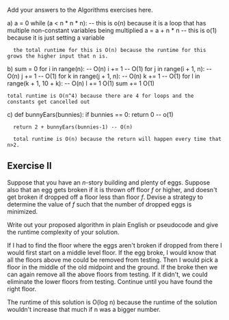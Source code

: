 Add your answers to the Algorithms exercises here.

a)  a = 0 
    while (a < n * n * n): -- this is o(n) because it is a loop that has multiple non-constant variables being multiplied
      a = a + n * n -- this is o(1) because it is just setting a variable

      the total runtime for this is O(n) because the runtime for this grows the higher input that n is.

b)  sum = 0
    for i in range(n): -- O(n)
      i += 1 -- O(1)
      for j in range(i + 1, n): -- O(n)
        j += 1 -- O(1)
        for k in range(j + 1, n): -- O(n)
          k += 1 -- O(1)
          for l in range(k + 1, 10 + k): -- O(n)
            l += 1 O(1)
            sum += 1 O(1)

    total runtime is O(n^4) because there are 4 for loops and the constants get cancelled out

c)  def bunnyEars(bunnies):
      if bunnies == 0: 
        return 0 -- o(1)

      return 2 + bunnyEars(bunnies-1) -- O(n)

      total runtime is O(n) because the return will happen every time that n>2. 

## Exercise II

Suppose that you have an _n_-story building and plenty of eggs. Suppose also that an egg gets broken if it is thrown off floor _f_ or higher, and doesn't get broken if dropped off a floor less than floor _f_. Devise a strategy to determine the value of _f_ such that the number of dropped eggs is minimized.

Write out your proposed algorithm in plain English or pseudocode and give the runtime complexity of your solution.

If I had to find the floor where the eggs aren't broken if dropped from there I would first start on a middle level floor. If the egg broke, I would know that all the floors above me could be removed from testing. Then I would pick a floor in the middle of the old midpoint and the ground. If the broke then we can again remove all the above floors from testing. If it didn't, we could eliminate the lower floors from testing. Continue until you have found the right floor.

The runtime of this solution is O(log n) because the runtime of the solution wouldn't increase that much if n was a bigger number.

